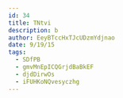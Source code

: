 ```yaml
---
id: 34
title: TNtvi
description: b
author: EeyBTccHxTJcUDzmYdjnao
date: 9/19/15
tags:
  - SDfPB
  - gmvMnEpICQGrjdBaBkEF
  - djdDirwOs
  - iFUHKoNQvesyczhg
---
```

